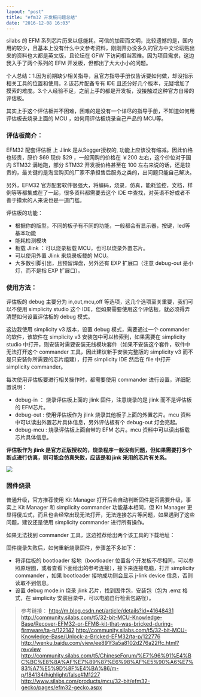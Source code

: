```yaml
---
layout: "post"
title: "efm32 开发板问题总结"
date: "2016-12-08 16:03"
---
```


silabs 的 EFM 系列芯片历来以低能耗，可信的加密而文明，比较遗憾的是，国内用的较少，且基本上没有什么中文参考资料，刚刚开办没多久的官方中文论坛贴出来的资料也大都是英文版，且论坛在 GFW 下访问相当困难。因为项目需求，这边我入手了两个系列的 EFM 开发板，但都出了大大小小的问题。

个人总结：1.因为前期缺少相关指导，且官方指导手册仅告诉要如何做，却没指示相关工具的位置和使用。2.该芯片配备专有 IDE 且还分好几个版本，无疑增加了摸索的难度。3.个人经验不足，之前上手的都是开发板，没接触过这种官方自带的评估板。

其实上手这个评估板并不困难，困难的是没有一个详尽的指导手册，不知道如何用评估板去烧录上面的 MCU ，如何用评估板烧录自己产品的 MCU等。


### 评估板简介：

EFM32 配套评估板 上 Jlink 是从Segger授权的, 功能上应该没有缩减。因此价格也较贵，原价 $69 现价 $29 ，一般网购的价格在 ￥200 左右，这个价位对于国内 STM32 满地跑，部分 STM32 开发板价格甚至在 100 左右来说的话，还是较贵的，最关键的是淘宝购买的厂家不承担售后服务之类的，出问题只能自己解决。

另外，EFM32 官方配套软件很强大，将编码，烧录，仿真，能耗监控，文档，样例等等都集成在了一起，很多资料都需要去这个 IDE 中查找，对英语不好或者不善于摸索的人来说也是一道门槛。

评估板的功能：
- 根据你的版型，不同的板子有不同的功能，一般都会有显示器，按键，led等基本功能
- 能耗检测模块
- 板载 Jlink ：可以烧录板载 MCU，也可以烧录外置芯片。
- 可以使用外置 Jlink 来烧录板载的 MCU。
- 大多数引脚引出，且预留焊盘，另外还有 EXP 扩展口（注意 debug-out 是小灯，而不是指 EXP 扩展口）。


<!-- more -->



### 使用方法：

评估板的 debug 主要分为 in,out,mcu,off 等选项，这几个选项至关重要，我们可以不使用 simplicity studio 这个 IDE，但如果需要使用这个评估板，就必须得弄清楚如何设置评估板的 debug 模式。

这边我使用 simplicity v3 版本，设置 debug 模式，需要通过一个 commander 的软件，该软件在 simplicity v3 安装包中可以检索到，如果需要在 simplicity studio 中打开，则安装时需要安装无线模块套件（如果不安装这个套件，软件中无法打开这个 commander 工具，因此建议新手安装完整版的 simplicity v3 而不是只安装你所需要的芯片组建），打开 simplicity IDE 然后在 file 中打开 simplicity commander。

每次使用评估板要进行相关操作时，都需要使用 commander 进行设置，详细配置说明：
- debug-in ： 烧录评估板上面的 jlink 固件，注意烧录的是 jlink 而不是评估板的 EFM芯片。
- debug-out : 使用评估板作为 jlink 烧录其他板子上面的外置芯片。mcu 资料中可以读出外置芯片具体信息，另外评估板有个 debug-out 灯会亮起。
- debug-mcu : 烧录评估板上面自带的 EFM 芯片。mcu 资料中可以读出板载芯片具体信息。

**评估板作为 jlink 是官方正版授权的，烧录程序一般没有问题，但如果需要打多个断点进行仿真，则可能会仿真失败，应该是和 jink 采用的芯片有关系。**

![](https://github.com/noparkinghere/noparkinghere.github.io/raw/master/_pic/2016-12-08-efm32-%E5%BC%80%E5%8F%91%E6%9D%BF%E9%97%AE%E9%A2%98%E6%80%BB%E7%BB%93/1.png)



### 固件烧录

普通升级，官方推荐使用 Kit Manager 打开后会自动判断固件是否需要升级，事实上 Kit Manager 和 simplicity commander 功能基本相同，但 Kit Manager 更显得傻瓜式，而且也会经常出现无法打开，无法连接芯片等问题，如果遇到了这些问题，建议还是使用 simplicity commander 进行所有操作。

如果无法找到 commander 工具，这边推荐给出两个该工具的下载地址：

固件烧录失败后，如何重新烧录固件，步骤差不多如下：

- 将评估板的 bootloader 接地（bootloader 位置各个开发板不尽相同，可以参照原理图，或者查看下面给出的参考连接），接下来连接电脑，打开 simplicity commander ，如果 bootloader 接地成功则会显示 j-link device 信息，否则读取不到信息。
- 设置 debug mode:in 烧录 jlink 芯片，找到固件包，安装包（包为 .emz 格式，在 simplicity 安装目录中，可以电脑自行检索包路径）。






> 参考链接：
> http://m.blog.csdn.net/article/details?id=41648431
> http://community.silabs.com/t5/32-bit-MCU-Knowledge-Base/Recover-EFM32-or-EFM8-kit-that-was-bricked-during-firmware/ta-p/122142
> http://community.silabs.com/t5/32-bit-MCU-Knowledge-Base/Unlock-a-Bricked-EFM32/ta-p/122776
> http://wenku.baidu.com/view/ee891f3a5a8102d276a22ffc.html?re=view
> http://community.silabs.com/t5/ChineseForum/%E7%96%91%E4%BC%BC%E8%8A%AF%E7%89%87%E6%98%AF%E5%90%A6%E7%83%A7%E5%9D%8F%E4%BA%86/m-p/184134/highlight/false#M1227
> http://www.silabs.com/products/mcu/32-bit/efm32-gecko/pages/efm32-gecko.aspx
